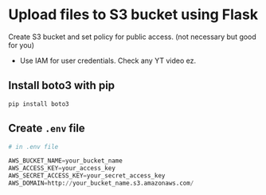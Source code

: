 # Upload files to S3 bucket using Flask

Create S3 bucket and set policy for public access. (not necessary but good for you)

- Use IAM for user credentials. Check any YT video ez.

## Install boto3 with pip

```
pip install boto3
```

## Create `.env` file

```py
# in .env file

AWS_BUCKET_NAME=your_bucket_name
AWS_ACCESS_KEY=your_access_key
AWS_SECRET_ACCESS_KEY=your_secret_access_key
AWS_DOMAIN=http://your_bucket_name.s3.amazonaws.com/
```
